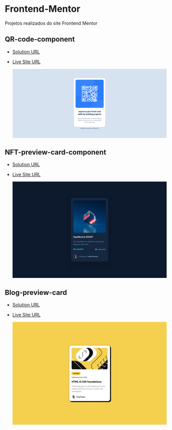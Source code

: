 # Frontend-Mentor

 Projetos realizados do site Frontend Mentor

## QR-code-component

- [Solution URL](https://github.com/bit-lunar/frontend-mentor/tree/main/001-qr-code-component-main)
- [Live Site URL](https://bit-lunar.github.io/frontend-mentor/001-qr-code-component-main/index.html)

    ![QR code](001-qr-code-component-main/design/desktop-design.png)

## NFT-preview-card-component

- [Solution URL](https://github.com/bit-lunar/frontend-mentor/tree/main/002-nft-preview-card-component-main)
- [Live Site URL](https://bit-lunar.github.io/frontend-mentor/002-nft-preview-card-component-main/index.html)

    ![NFT](002-nft-preview-card-component-main/design/desktop-design.jpg)

## Blog-preview-card

- [Solution URL](https://github.com/bit-lunar/frontend-mentor/tree/main/003-blog-preview-card-main)
- [Live Site URL](https://bit-lunar.github.io/frontend-mentor/003-blog-preview-card-main/index.html)

    ![Blog](003-blog-preview-card-main/design/desktop-design.jpg)

<!-- ## Social-links-profile

- Solution URL: [https://github.com/andressakaren/Frontend-Mentor/tree/main/05_recipe-page-main](https://github.com/andressakaren/Frontend-Mentor/tree/main/05_recipe-page-main)
- Live Site URL: [https://andressakaren.github.io/Frontend-Mentor/04_social-links-profile-main/](https://andressakaren.github.io/Frontend-Mentor/04_social-links-profile-main/)

    ![Blog](social-links-profile-main/design/active-states.jpg)

## Recipe-page-main

- Solution URL: [https://github.com/andressakaren/Frontend-Mentor/tree/main/04_social-links-profile-main](https://github.com/andressakaren/Frontend-Mentor/tree/main/04_social-links-profile-main)
- Live Site URL: [https://andressakaren.github.io/Frontend-Mentor/05_recipe-page-main/](https://andressakaren.github.io/Frontend-Mentor/05_recipe-page-main/)

    ![Blog](recipe-page-main/design/desktop-design.jpg) -->
